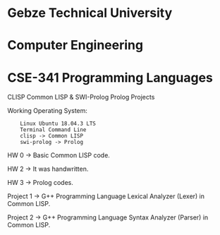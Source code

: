 # Gebze Technical University
# Computer Engineering
# CSE-341 Programming Languages

CLISP Common LISP & SWI-Prolog Prolog Projects 

Working Operating System:

        Linux Ubuntu 18.04.3 LTS
        Terminal Command Line
        clisp -> Common LISP
        swi-prolog -> Prolog

HW 0 -> Basic Common LISP code.

HW 2 -> It was handwritten.

HW 3 -> Prolog codes.

Project 1 -> G++ Programming Language Lexical Analyzer (Lexer) in Common LISP.

Project 2 -> G++ Programming Language Syntax Analyzer (Parser) in Common LISP.
